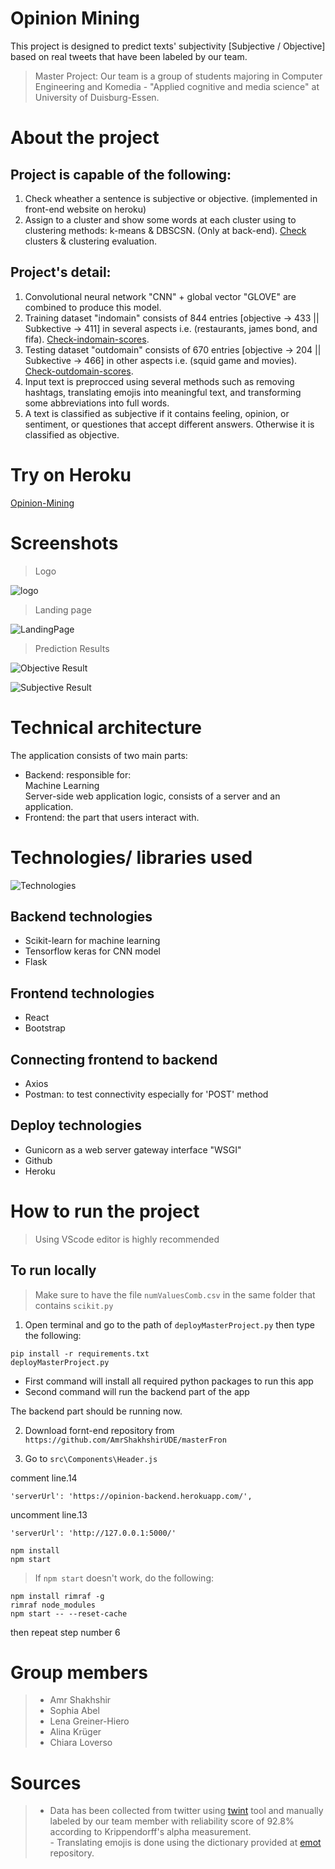 # Opinion Mining
This project is designed to predict texts' subjectivity [Subjective / Objective] based on real tweets that have been labeled by our team.
> Master Project: Our team is a group of students majoring in Computer Engineering and Komedia - "Applied cognitive and media science" at University of Duisburg-Essen.

# About the project
## Project is capable of the following:
1. Check wheather a sentence is subjective or objective. (implemented in front-end website on heroku)
2. Assign to a cluster and show some words at each cluster using to clustering methods: k-means & DBSCSN. (Only at back-end). [Check](https://github.com/AmrShakhshirUDE/opinionMining/blob/main/mastergLove.ipynb) clusters & clustering evaluation.
## Project's detail:
1. Convolutional neural network "CNN" + global vector "GLOVE" are combined to produce this model.
2. Training dataset "indomain" consists of 844 entries [objective -> 433 || Subkective -> 411] in several aspects i.e. (restaurants, james bond, and fifa). [Check-indomain-scores](https://github.com/AmrShakhshirUDE/opinionMining/blob/main/images/indomainScores.png).
3. Testing dataset "outdomain" consists of 670 entries [objective -> 204 || Subkective -> 466] in other aspects i.e. (squid game and movies). [Check-outdomain-scores](https://github.com/AmrShakhshirUDE/opinionMining/blob/main/images/outdomainScores.png).
4. Input text is preprocced using several methods such as removing hashtags, translating emojis into meaningful text, and transforming some abbreviations into full words.
5. A text is classified as subjective if it contains feeling, opinion, or sentiment, or questiones that accept different answers. Otherwise it is classified as objective.

# Try on Heroku
[Opinion-Mining](https://opinion-mining-ude.herokuapp.com/)

<!-- # Live Demo
[Live demo and screenshots](https://www.youtube.com/watch?v=USe6Ot3qFys) -->

# Screenshots
>Logo

![logo](https://github.com/AmrShakhshirUDE/opinionMining/blob/main/images/logo.png)

>Landing page

![LandingPage](https://github.com/AmrShakhshirUDE/opinionMining/blob/main/images/LandingPage.png)

>Prediction Results

![Objective Result](https://github.com/AmrShakhshirUDE/opinionMining/blob/main/images/objectiveResult.png)

![Subjective Result](https://github.com/AmrShakhshirUDE/opinionMining/blob/main/images/subjectiveResult.png)


# Technical architecture
The application consists of two main parts:
* Backend: responsible for: <br />Machine Learning <br />Server-side web application logic, consists of a server and an application.
* Frontend: the part that users interact with.

# Technologies/ libraries used
![Technologies](https://github.com/AmrShakhshirUDE/opinionMining/blob/main/images/technologies.png)
## Backend technologies
* Scikit-learn for machine learning
* Tensorflow keras for CNN model
* Flask
## Frontend technologies
* React
* Bootstrap
## Connecting frontend to backend
* Axios
* Postman: to test connectivity especially for 'POST' method
## Deploy technologies
* Gunicorn as a web server gateway interface "WSGI"
* Github
* Heroku

# How to run the project
> Using VScode editor is highly recommended

## To run locally
> Make sure to have the file `numValuesComb.csv` in the same folder that contains `scikit.py`

1. Open terminal and go to the path of `deployMasterProject.py` then type the following:
```
pip install -r requirements.txt
deployMasterProject.py
```

* First command will install all required python packages to run this app <br />
* Second command will run the backend part of the app

The backend part should be running now.

2. Download fornt-end repository from `https://github.com/AmrShakhshirUDE/masterFron`

3. Go to `src\Components\Header.js`

comment line.14

`'serverUrl': 'https://opinion-backend.herokuapp.com/',`

uncomment line.13

`'serverUrl': 'http://127.0.0.1:5000/'`

```
npm install
npm start
```

> If `npm start` doesn't work, do the following:
```
npm install rimraf -g
rimraf node_modules
npm start -- --reset-cache
```
then repeat step number 6



# Group members
> <ul><li>Amr Shakhshir</li> <li>Sophia Abel</li> <li>Lena Greiner-Hiero</li> <li>Alina Krüger</li> <li>Chiara Loverso</li></ul>

# Sources
> - Data has been collected from twitter using [twint](https://github.com/twintproject/twint) tool and manually labeled by our team member with reliability score of 92.8% according to Krippendorff's alpha measurement. <br/>- Translating emojis is done using the dictionary provided at [emot](https://github.com/NeelShah18/emot) repository.